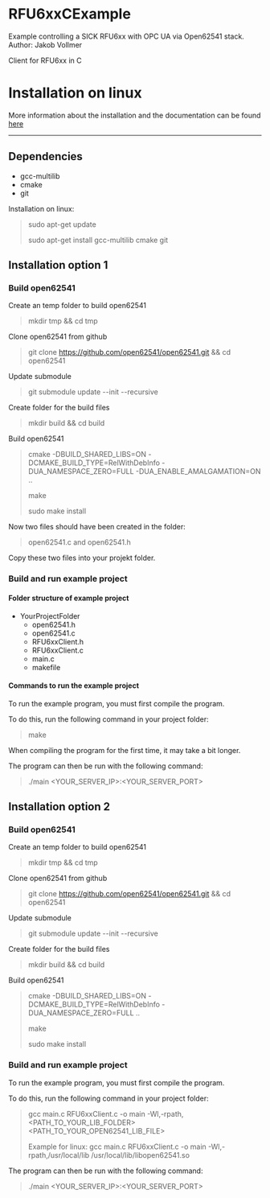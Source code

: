 # RFU6xxCExample
Example controlling a SICK RFU6xx with OPC UA via Open62541 stack.
Author: Jakob Vollmer

Client for RFU6xx in C

# Installation on linux #

More information about the installation and the documentation can be found [here](https://open62541.org/doc/current/installing.html "Open62541 Dokumentation")

-----

## Dependencies ##

 * gcc-multilib
 * cmake
 * git

Installation on linux:
> sudo apt-get update
> 
> sudo apt-get install gcc-multilib cmake git

## Installation option 1 ##

### Build open62541 ###

Create an temp folder to build open62541
> mkdir tmp && cd tmp

Clone open62541 from github
> git clone https://github.com/open62541/open62541.git && cd open62541

Update submodule
> git submodule update --init --recursive

Create folder for the build files
> mkdir build && cd build

Build open62541
> cmake -DBUILD_SHARED_LIBS=ON -DCMAKE_BUILD_TYPE=RelWithDebInfo -DUA_NAMESPACE_ZERO=FULL -DUA_ENABLE_AMALGAMATION=ON ..
> 
> make
> 
> sudo make install

Now two files should have been created in the folder:
> open62541.c and open62541.h

Copy these two files into your projekt folder.

### Build and run example project ###

#### Folder structure of example project ####

* YourProjectFolder
    * open62541.h
    * open62541.c
    * RFU6xxClient.h
    * RFU6xxClient.c
    * main.c
    * makefile

#### Commands to run the example project ####

To run the example program, you must first compile the program. 

To do this, run the following command in your project folder:

> make 

When compiling the program for the first time, it may take a bit longer.

The program can then be run with the following command:

> ./main <YOUR_SERVER_IP>:<YOUR_SERVER_PORT>

## Installation option 2 ##

### Build open62541 ###

Create an temp folder to build open62541
> mkdir tmp && cd tmp

Clone open62541 from github
> git clone https://github.com/open62541/open62541.git && cd open62541

Update submodule
> git submodule update --init --recursive

Create folder for the build files
> mkdir build && cd build

Build open62541
> cmake -DBUILD_SHARED_LIBS=ON -DCMAKE_BUILD_TYPE=RelWithDebInfo -DUA_NAMESPACE_ZERO=FULL ..
> 
> make
> 
> sudo make install

### Build and run example project ###

To run the example program, you must first compile the program. 

To do this, run the following command in your project folder:

> gcc main.c RFU6xxClient.c -o main -Wl,-rpath,<PATH_TO_YOUR_LIB_FOLDER> <PATH_TO_YOUR_OPEN62541_LIB_FILE> 
>
> Example for linux: gcc main.c RFU6xxClient.c -o main -Wl,-rpath,/usr/local/lib /usr/local/lib/libopen62541.so

The program can then be run with the following command:

> ./main <YOUR_SERVER_IP>:<YOUR_SERVER_PORT>

